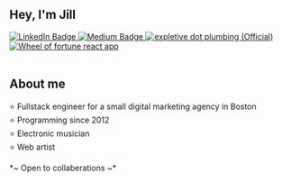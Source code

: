 <div id="header">

## Hey, I'm Jill 

<div id="badges">
  <a href="https://www.linkedin.com/in/jillianhoenig/" target="_blank">
    <img src="https://img.shields.io/badge/LinkedIn-blue?style=for-the-badge&logo=linkedin&logoColor=white" alt="LinkedIn Badge"/>
  </a>
  <a href="https://medium.com/@jillii" target="_blank">
    <img src="https://img.shields.io/badge/Medium-black?style=for-the-badge&logo=medium&logoColor=white" alt="Medium Badge"/>
  </a>
  <a href="https://expletive.plumbing" target="_blank">
    <img src="https://img.shields.io/badge/Expletive.Plumbing-pink?style=for-the-badge" alt="expletive dot plumbing (Official)"/>
  </a>
  <a href="https://jillii.github.io/guess-the-phrase/" target="_blank">
    <img src="https://img.shields.io/badge/Guess%20The%20Phrase-orange?style=for-the-badge" alt="Wheel of fortune react app"/>
  </a>
</div>
<br>
<img src="https://komarev.com/ghpvc/?username=your-github-username&style=flat-square&color=blue" alt=""/>
</div>
<div>
  
## About me <br>
  
⭐ Fullstack engineer for a small digital marketing agency in Boston<br>
⭐ Programming since 2012<br>
⭐ Electronic musician<br>
⭐ Web artist<br>
</div>

\*\~ Open to collaberations \~\*

</div>
